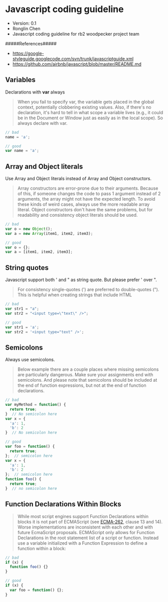 Javascript coding guideline
==============================
+ Version: 0.1
+ Ronglin Chen
+ Javascript coding guideline for rb2 woodpecker project team

#####References#####
+ https://google-styleguide.googlecode.com/svn/trunk/javascriptguide.xml
+ https://github.com/airbnb/javascript/blob/master/README.md

Variables
---------
Declarations with **var** always
> When you fail to specify var, the variable gets placed in the global context, potentially clobbering existing values. Also, if there's no declaration, it's hard to tell in what scope a variable lives (e.g., it could be in the Document or Window just as easily as in the local scope). So always declare with var.

```javascript
// bad
name = 'a';

// good
var name = 'a';
```

Array and Object literals
----------------------------
Use Array and Object literals instead of Array and Object constructors.
> Array constructors are error-prone due to their arguments. Because of this, if someone changes the code to pass 1 argument instead of 2 arguments, the array might not have the expected length. To avoid these kinds of weird cases, always use the more readable array literal. Object constructors don't have the same problems, but for readability and consistency object literals should be used.

```javascript
// bad
var o = new Object();
var a = new Array(item1, item2, item3);

// good
var o = {};
var a = [item1, item2, item3];
```

String quotes
---------------
Javascript support both ' and " as string quote. But please prefer ' over ".
> For consistency single-quotes (') are preferred to double-quotes ("). This is helpful when creating strings that include HTML

```javascript
// bad
var str1 = "a";
var str2 = "<input type=\"text\" />";

// good
var str1 = 'a';
var str2 = '<input type="text" />';
```

Semicolons
------------
Always use semicolons.

> Below example there are a couple places where missing semicolons are particularly dangerous. Make sure your assignments end with semicolons. And please note that semicolons should be included at the end of function expressions, but not at the end of function declarations.

```javascript
// bad
var myMethod = function() {
  return true;
}  // No semicolon here
var x = {
  'a': 1,
  'b': 2
}  // No semicolon here

// good
var foo = function() {
  return true;
};  // semicolon here
var x = {
  'a': 1,
  'b': 2
};  // semicolon here
function foo() {
  return true;
}  // no semicolon here
```

Function Declarations Within Blocks
----------------------------------------
> While most script engines support Function Declarations within blocks it is not part of ECMAScript (see [ECMA-262](http://www.ecma-international.org/publications/standards/Ecma-262.htm), clause 13 and 14). Worse implementations are inconsistent with each other and with future EcmaScript proposals. ECMAScript only allows for Function Declarations in the root statement list of a script or function. Instead use a variable initialized with a Function Expression to define a function within a block:

```javascript
// bad
if (x) {
  function foo() {}
}

// good
if (x) {
  var foo = function() {};
}
```
